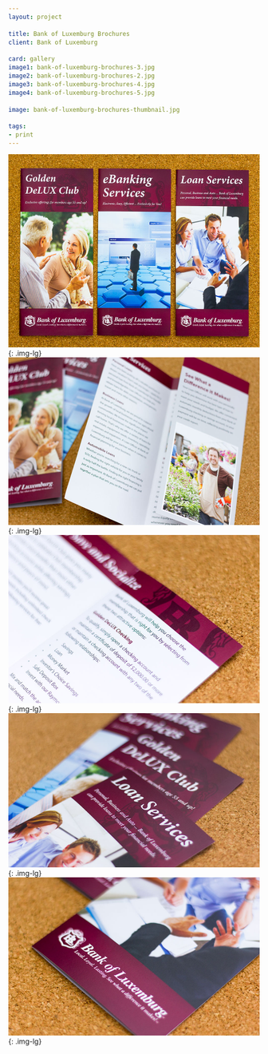 ```yaml
---
layout: project

title: Bank of Luxemburg Brochures
client: Bank of Luxemburg

card: gallery
image1: bank-of-luxemburg-brochures-3.jpg
image2: bank-of-luxemburg-brochures-2.jpg
image3: bank-of-luxemburg-brochures-4.jpg
image4: bank-of-luxemburg-brochures-5.jpg

image: bank-of-luxemburg-brochures-thumbnail.jpg

tags:
- print
---
```


![Bank of Luxemburg Brochures](/img/bank-of-luxemburg-brochures-1.jpg){: .img-lg}
![Bank of Luxemburg Brochures](/img/bank-of-luxemburg-brochures-3.jpg){: .img-lg}
![Bank of Luxemburg Brochures](/img/bank-of-luxemburg-brochures-2.jpg){: .img-lg}
![Bank of Luxemburg Brochures](/img/bank-of-luxemburg-brochures-4.jpg){: .img-lg}
![Bank of Luxemburg Brochures](/img/bank-of-luxemburg-brochures-5.jpg){: .img-lg}